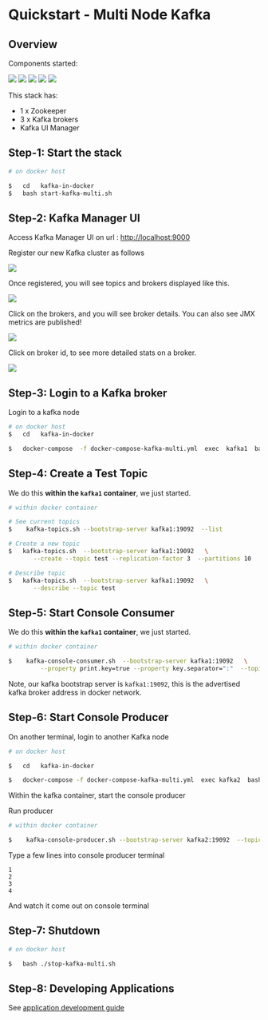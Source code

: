 # Quickstart - Multi Node Kafka

## Overview

Components started:

![](images/z1.png)
![](images/k1.png)
![](images/k1.png)
![](images/k1.png)
![](images/km1.png)

This stack has:

- 1 x Zookeeper
- 3 x Kafka brokers
- Kafka UI Manager

## Step-1: Start the stack

```bash
# on docker host

$   cd   kafka-in-docker
$   bash start-kafka-multi.sh
```

## Step-2: Kafka Manager UI

Access Kafka Manager UI on url : [http://localhost:9000](http://localhost:9000)

Register our new Kafka cluster as follows

![](images/kafka-manager-1.png)

Once registered, you will see topics and brokers displayed like this.

![](images/kafka-multi-1.png)

Click on the brokers, and you will see broker details.  You can also see JMX metrics are published!

![](images/kafka-multi-2.png)

Click on broker id, to see more detailed stats on a broker.

![](images/kafka-multi-3.png)

## Step-3: Login to a Kafka broker

Login to a kafka node

```bash
# on docker host
$   cd   kafka-in-docker

$   docker-compose  -f docker-compose-kafka-multi.yml  exec  kafka1  bash
```

## Step-4: Create a Test Topic

We do this **within the `kafka1` container**, we just started.

```bash
# within docker container

# See current topics
$    kafka-topics.sh --bootstrap-server kafka1:19092  --list

# Create a new topic
$   kafka-topics.sh  --bootstrap-server kafka1:19092   \
       --create --topic test --replication-factor 3  --partitions 10

# Describe topic
$   kafka-topics.sh  --bootstrap-server kafka1:19092   \
       --describe --topic test 
```

## Step-5: Start Console Consumer

We do this **within the `kafka1` container**, we just started.

```bash
# within docker container

$    kafka-console-consumer.sh  --bootstrap-server kafka1:19092   \
         --property print.key=true --property key.separator=":"  --topic test
```

Note, our kafka bootstrap server is `kafka1:19092`, this is the advertised kafka broker address in docker network.

## Step-6: Start Console Producer

On another terminal, login to another Kafka node

```bash
# on docker host

$   cd   kafka-in-docker

$   docker-compose -f docker-compose-kafka-multi.yml  exec kafka2  bash
```

Within the kafka container, start the console producer

Run producer

```bash
# within docker container

$    kafka-console-producer.sh --bootstrap-server kafka2:19092  --topic test
```

Type a few lines into console producer terminal

```text
1
2
3
4
```

And watch it come out on console terminal

## Step-7: Shutdown

```bash
# on docker host

$   bash ./stop-kafka-multi.sh
```

## Step-8: Developing Applications

See [application development guide](kafka-dev/README.md)